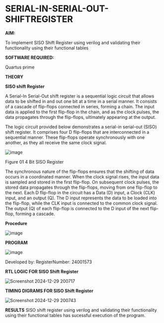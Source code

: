 # SERIAL-IN-SERIAL-OUT-SHIFTREGISTER

**AIM:**

To implement  SISO Shift Register using verilog and validating their functionality using their functional tables

**SOFTWARE REQUIRED:**

Quartus prime

**THEORY**

**SISO shift Register**

A Serial-In Serial-Out shift register is a sequential logic circuit that allows data to be shifted in and out one bit at a time in a serial manner. It consists of a cascade of flip-flops connected in series, forming a chain. The input data is applied to the first flip-flop in the chain, and as the clock pulses, the data propagates through the flip-flops, ultimately appearing at the output.

The logic circuit provided below demonstrates a serial-in serial-out (SISO) shift register. It comprises four D flip-flops that are interconnected in a sequential manner. These flip-flops operate synchronously with one another, as they all receive the same clock signal.

![image](https://github.com/naavaneetha/SERIAL-IN-SERIAL-OUT-SHIFTREGISTER/assets/154305477/e81c4072-37f9-46c6-8145-566764b74c3a)

Figure 01 4 Bit SISO Register

The synchronous nature of the flip-flops ensures that the shifting of data occurs in a coordinated manner. When the clock signal rises, the input data is sampled and stored in the first flip-flop. On subsequent clock pulses, the stored data propagates through the flip-flops, moving from one flip-flop to the next.
Each D flip-flop in the circuit has a Data (D) input, a Clock (CLK) input, and an output (Q). The D input represents the data to be loaded into the flip-flop, while the CLK input is connected to the common clock signal. The output (Q) of each flip-flop is connected to the D input of the next flip-flop, forming a cascade.

**Procedure**

![image](https://github.com/user-attachments/assets/50187361-8a89-4c14-86f3-8d727047ee1d)

**PROGRAM**

![image](https://github.com/user-attachments/assets/34920ab1-0342-437e-9a6a-fa68cd98d837)

Developed by: RegisterNumber: 24001573



**RTL LOGIC FOR SISO Shift Register**

![Screenshot 2024-12-29 200717](https://github.com/user-attachments/assets/c7fff2b6-876d-4877-9474-18ec3acb61f7)

**TIMING DIGRAMS FOR SISO Shift Register**

![Screenshot 2024-12-29 200743](https://github.com/user-attachments/assets/019d61f0-6e01-4028-abf7-425cb87c3419)

**RESULTS**
SISO shift register using verilog and validating their functionality using their functional tables has sucessful execution of the program.

